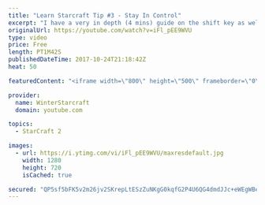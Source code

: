```yaml
---
title: "Learn Starcraft Tip #3 - Stay In Control"
excerpt: "I have a very in depth (4 mins) guide on the shift key as well here https://www.youtube.com/watch?v=7x9pHr544oY"
originalUrl: https://youtube.com/watch?v=iFl_pEE9WVU
type: video
price: Free
length: PT1M42S
publishedDateTime: 2017-10-24T21:18:42Z
heat: 50

featuredContent: "<iframe width=\"800\" height=\"500\" frameborder=\"0\" src=\"https://www.youtube.com/embed/iFl_pEE9WVU\" allow=\"accelerometer; autoplay; encrypted-media; gyroscope; picture-in-picture\" allowfullscreen></iframe>"

provider:
  name: WinterStarcraft
  domain: youtube.com

topics:
  - StarCraft 2

images:
  - url: https://i.ytimg.com/vi/iFl_pEE9WVU/maxresdefault.jpg
    width: 1280
    height: 720
    isCached: true

secured: "QP5sf5bFK5v2m26jv2SKrepLtESzZuNKgG0kqfG2P4U6QG4dmdJJc+eWEgWBesfOQ7rsg6m2j1itn0uzeG0atQoIuI2P31aujOALMJ4kGumvXdvIbBCmZT9nEctKVJrdHeUHAGTEToYs9m0mgqj1OQxqWdILHKEBVwLRwh5ldoY1YdIQWnkVlqZ27y4zbt0LnJtIv1GHYowI+7LRvdJfLeIItPBcreAtUoSQg3EsZZ1l6QlxlpnRIGZJ54BcVolr2S/Mnplb1nE4JfFi4RJ4psYuiiV6xNEdRtWhK2J6mhqQiTV7I2bJet+N++PEVW6MLzsg0jjYDjkyMMD2EAw3Oy0zQCPR6DBxqAbQGUWzO7GIsSCM9+V5ZTBLfqLABwKRuhPgVCiOsu5SHXQM+t/iepdAdGspsvfm1iVd8wpdyzk=;a1Kbm+chPuMJuFegmaobyg=="
---
```


